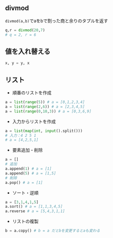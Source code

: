 ## divmod
`divmod(a,b)`でaをbで割った商と余りのタプルを返す
```py
q,r = divmod(20,7)
# q = 2, r = 6
```
## 値を入れ替える
```py
x, y = y, x
```
## リスト
* 順番のリストを作成
```py
a = list(range(5)) # a = [0,1,2,3,4]
a = list(range(2,6)) # a = [2,3,4,5]
a = list(range(0,10,3)) # a = [0,3,6,9]
```
* 入力からリストを作成
```py
a = list(map(int, input().split()))
# 入力：4 2 5 1
# a = [4,2,5,1]
```
* 要素追加・削除
```py
a = []
# 追加
a.append(1) # a = [1]
a.append(5) # a = [1,5]
# 削除
a.pop() # a = [1]
```
* ソート・逆順
```py
a = [3,1,4,1,5]
a.sort() # a = [1,1,3,4,5]
a.reverse # a = [5,4,3,1,1]
```
* リストの複製
```py
b = a.copy() # b = a だとbを変更するとaも変わる
```

